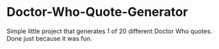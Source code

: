 # Doctor-Who-Quote-Generator
Simple little project that generates 1 of 20 different Doctor Who quotes. Done just because it was fun. 
